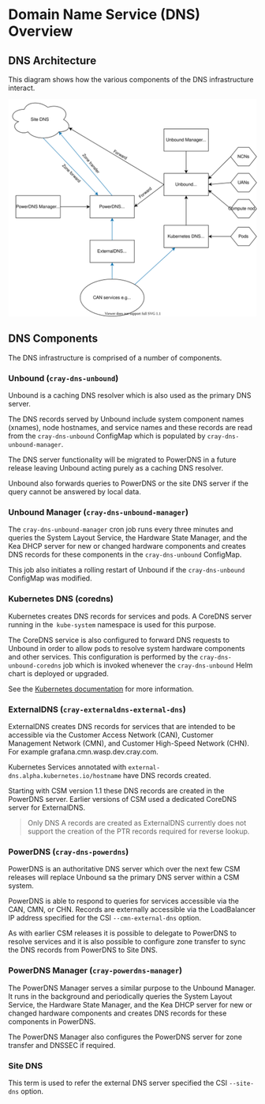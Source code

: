 # Domain Name Service (DNS) Overview

## DNS Architecture

This diagram shows how the various components of the DNS infrastructure interact.

![DNS Architecture](../../../img/operations/dns.svg)

## DNS Components

The DNS infrastructure is comprised of a number of components.

### Unbound (`cray-dns-unbound`)

Unbound is a caching DNS resolver which is also used as the primary DNS server.

The DNS records served by Unbound include system component names (xnames), node hostnames, and service names and these records are read from the `cray-dns-unbound` ConfigMap which is populated by `cray-dns-unbound-manager`.

The DNS server functionality will be migrated to PowerDNS in a future release leaving Unbound acting purely as a caching DNS resolver.

Unbound also forwards queries to PowerDNS or the site DNS server if the query cannot be answered by local data.

### Unbound Manager (`cray-dns-unbound-manager`)

The `cray-dns-unbound-manager` cron job runs every three minutes and queries the System Layout Service, the Hardware State Manager, and the Kea DHCP server for new or changed hardware components and creates DNS records for these components in the `cray-dns-unbound` ConfigMap.

This job also initiates a rolling restart of Unbound if the `cray-dns-unbound` ConfigMap was modified.

### Kubernetes DNS (coredns)

Kubernetes creates DNS records for services and pods. A CoreDNS server running in the` kube-system` namespace is used for this purpose.

The CoreDNS service is also configured to forward DNS requests to Unbound in order to allow pods to resolve system hardware components and other services. This configuration is performed by the `cray-dns-unbound-coredns` job which is invoked whenever the `cray-dns-unbound` Helm chart is deployed or upgraded.

See the [Kubernetes documentation](https://kubernetes.io/docs/concepts/services-networking/dns-pod-service/) for more information.

### ExternalDNS (`cray-externaldns-external-dns`)

ExternalDNS creates DNS records for services that are intended to be accessible via the Customer Access Network (CAN), Customer Management Network (CMN), and Customer High-Speed Network (CHN). For example grafana.cmn.wasp.dev.cray.com.

Kubernetes Services annotated with `external-dns.alpha.kubernetes.io/hostname` have DNS records created.

Starting with CSM version 1.1 these DNS records are created in the PowerDNS server. Earlier versions of CSM used a dedicated CoreDNS server for ExternalDNS.

> Only DNS A records are created as ExternalDNS currently does not support the creation of the PTR records required for reverse lookup.

### PowerDNS (`cray-dns-powerdns`)

PowerDNS is an authoritative DNS server which over the next few CSM releases will replace Unbound sa the primary DNS server within a CSM system.

PowerDNS is able to respond to queries for services accessible via the CAN, CMN, or CHN. Records are externally accessible via the LoadBalancer IP address specified for the CSI `--cmn-external-dns` option.

As with earlier CSM releases it is possible to delegate to PowerDNS to resolve services and it is also possible to configure zone transfer to sync the DNS records from PowerDNS to Site DNS.

### PowerDNS Manager (`cray-powerdns-manager`)

The PowerDNS Manager serves a similar purpose to the Unbound Manager. It runs in the background and periodically queries the System Layout Service, the Hardware State Manager, and the Kea DHCP server for new or changed hardware components and creates DNS records for these components in PowerDNS.

The PowerDNS Manager also configures the PowerDNS server for zone transfer and DNSSEC if required.

### Site DNS

This term is used to refer the external DNS server specified the CSI `--site-dns` option. 
